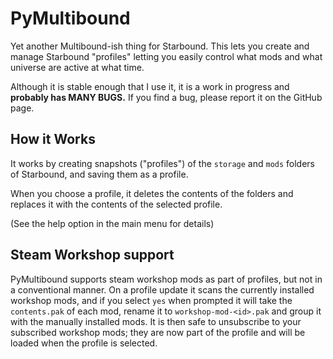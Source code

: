 # PyMultibound
 Yet another Multibound-ish thing for Starbound.
 This lets you create and manage Starbound "profiles"
 letting you easily control what mods and what universe
 are active at what time.

Although it is stable enough that I use it, it is a work in progress and **probably has  MANY BUGS.** If you find a bug, please report it on the GitHub page.

## How it Works
It works by creating snapshots ("profiles") of the `storage` and `mods` folders of Starbound, and saving them as a profile.

When you choose a profile, it deletes the contents of the folders and replaces it with the contents of the selected profile.

(See the help option in the main menu for details)

## Steam Workshop support
PyMultibound supports steam workshop mods as part of profiles, but not in a conventional manner. 
On a profile update it scans the currently installed workshop mods, and if you select `yes` when prompted it will take the `contents.pak`
of each mod, rename it to `workshop-mod-<id>.pak` and group it with the manually installed mods. 
It is then safe to unsubscribe to your subscribed workshop mods; they are now part of the profile and will be loaded when the profile is selected.
